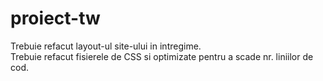 # proiect-tw

Trebuie refacut layout-ul site-ului in intregime.
<br>
Trebuie refacut fisierele de CSS si optimizate pentru a scade nr. liniilor de cod.

